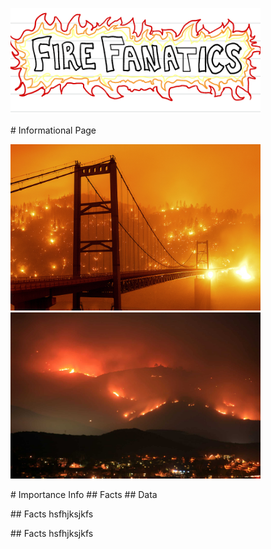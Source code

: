 
<p float="left">
  <img src="image1.png" width="400" />
</p>
# Informational Page
<p float="left">
  <img src="calfire1.jpeg" width="400" />
  <img src="calfire2.jpeg" width="400" /> 
</p>
# Importance 
Info
## Facts                    ## Data
<p float="left">
  ## Facts
  hsfhjksjkfs
</p>
<p float="right">
  ## Facts
  hsfhjksjkfs
</p>
